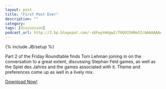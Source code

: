 ```yaml
---
layout: post
title: "First Post Ever"
description: ""
category: 
tags: [discussion]
podcast_url: http://3.bp.blogspot.com/-s8FwyVmUgwI/T0Q925HNe5I/AAAAAAAAAWU/zjxJIiwDT5U/s1600/Y-U-NO-CHAUCER-MEME.jpg
---
```

{% include JB/setup %}

Part 2 of the Friday Roundtable finds Tom Lehman joining in on the conversation to a great extent, discussing Stephan Feld games, as well as the Spiel des Jahres and the games associated with it.  Theme and preferences come up as well in a lively mix.

[Download Now!](http://3.bp.blogspot.com/-s8FwyVmUgwI/T0Q925HNe5I/AAAAAAAAAWU/zjxJIiwDT5U/s1600/Y-U-NO-CHAUCER-MEME.jpg)
